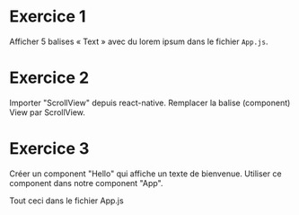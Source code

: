 # Exercice 1

Afficher 5 balises « Text » avec du lorem ipsum
dans le fichier `App.js`.

# Exercice 2

Importer "ScrollView" depuis react-native. Remplacer
la balise (component) View par ScrollView.

# Exercice 3

Créer un component "Hello" qui affiche un texte de bienvenue.
Utiliser ce component dans notre component "App".

Tout ceci dans le fichier App.js
